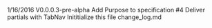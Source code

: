 1/16/2016   V0.0.0.3-pre-alpha  Add Purpose to specification
                                #4 Deliver partials with TabNav
            Inititialize this file change_log.md

